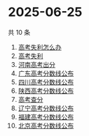 # 2025-06-25

共 10 条

<!-- BEGIN -->
<!-- 最后更新时间 Wed Jun 25 2025 19:12:29 GMT+0800 (China Standard Time) -->

1. [高考失利怎么办](https://www.zhihu.com/search?q=高考失利怎么办)
1. [高考失利](https://www.zhihu.com/search?q=高考失利)
1. [河南高考出分](https://www.zhihu.com/search?q=河南高考出分)
1. [广东高考分数线公布](https://www.zhihu.com/search?q=广东高考分数线公布)
1. [四川高考分数线公布](https://www.zhihu.com/search?q=四川高考分数线公布)
1. [陕西高考分数线公布](https://www.zhihu.com/search?q=陕西高考分数线公布)
1. [高考查分](https://www.zhihu.com/search?q=高考查分)
1. [辽宁高考分数线公布](https://www.zhihu.com/search?q=辽宁高考分数线公布)
1. [福建高考分数线公布](https://www.zhihu.com/search?q=福建高考分数线公布)
1. [北京高考分数线公布](https://www.zhihu.com/search?q=北京高考分数线公布)

<!-- END -->
